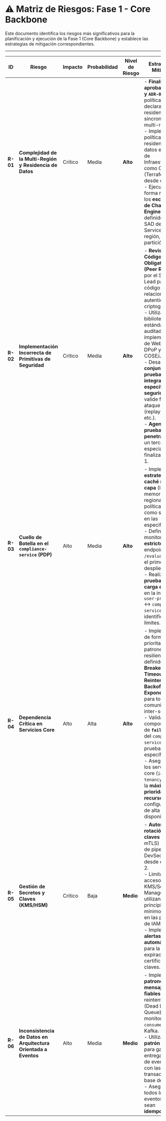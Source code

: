 # ⚠️ Matriz de Riesgos: Fase 1 - Core Backbone

Este documento identifica los riesgos más significativos para la planificación y ejecución de la Fase 1 (Core Backbone) y establece las estrategias de mitigación correspondientes.

---

| ID | Riesgo | Impacto | Probabilidad | Nivel de Riesgo | Estrategia de Mitigación |
|----|--------|---------|--------------|-----------------|--------------------------|
| **R-01** | **Complejidad de la Multi-Región y Residencia de Datos** | Crítico | Media | **Alto** | - **Finalizar y aprobar `ADR-026` y `ADR-027`** sobre política declarativa de residencia y sincronización multi-región.<br>- Implementar políticas de residencia de datos en la capa de Infraestructura como Código (Terraform) desde el inicio.<br>- Ejecutar de forma rigurosa los **escenarios de Chaos Engineering** definidos en el SAD del Tenancy Service (fallo de región, latencia, partición de red). |
| **R-02** | **Implementación Incorrecta de Primitivas de Seguridad** | Crítico | Media | **Alto** | - **Revisiones de Código Obligatorias (Peer Review)** por el Security Lead para todo el código relacionado con autenticación y criptografía.<br>- Utilizar bibliotecas estándar y auditadas para la implementación de WebAuthn, DPoP y COSE/JWS.<br>- Desarrollar un **conjunto de pruebas de integración específico para seguridad** que valide flujos de ataque comunes (replay, spoofing, etc.).<br>- **Agendar pruebas de penetración** con un tercero especializado al finalizar la Fase 1. |
| **R-03** | **Cuello de Botella en el `compliance-service` (PDP)** | Alto | Media | **Alto** | - Implementar la **estrategia de caché multi-capa** (local en memoria + Redis regional) para las políticas de OPA, como se define en las especificaciones.<br>- Definir y monitorear **SLOs estrictos** para el endpoint `/evaluate` desde el primer despliegue.<br>- Realizar **pruebas de carga enfocadas** en la interacción `user-profiles` ↔ `compliance-service` para identificar límites. |
| **R-04** | **Dependencia Crítica en Servicios Core** | Alto | Alta | **Alto** | - Implementar de forma prioritaria los patrones de resiliencia definidos: **Circuit Breakers, Timeouts y Reintentos con Backoff Exponencial** para toda la comunicación inter-servicio.<br>- Validar el comportamiento de **`fail-closed`** del `compliance-service` mediante pruebas de caos específicas.<br>- Asegurar que los servicios core (`identity`, `tenancy`) tengan la **máxima prioridad en recursos** y configuraciones de alta disponibilidad. |
| **R-05** | **Gestión de Secretos y Claves (KMS/HSM)** | Crítico | Baja | **Medio** | - **Automatizar la rotación de claves** (JWKS, mTLS) a través de pipelines de DevSecOps desde el Sprint 2.<br>- Limitar el acceso a KMS/Secrets Manager utilizando el principio de mínimo privilegio en las políticas de IAM.<br>- Implementar **alertas automáticas** para la expiración de certificados y claves. |
| **R-06** | **Inconsistencia de Datos en Arquitectura Orientada a Eventos** | Alto | Media | **Medio** | - Implementar **patrones de mensajería fiables**: reintentos, DLQ (Dead Letter Queue) y monitoreo de `consumer lag` en Kafka.<br>- Utilizar el **patrón Outbox** para garantizar la entrega atómica de eventos junto con las transacciones de base de datos.<br>- Asegurar que todos los eventos críticos sean **idempotentes**. |
